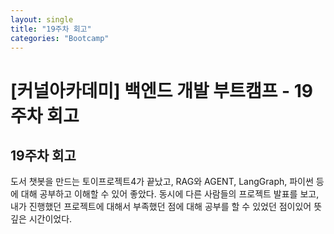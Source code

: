 ```yaml
---
layout: single
title: "19주차 회고"
categories: "Bootcamp"
---
```


# [커널아카데미] 백엔드 개발 부트캠프 - 19주차 회고

## 19주차 회고
도서 챗봇을 만드는 토이프로젝트4가 끝났고, RAG와 AGENT, LangGraph, 파이썬 등에 대해 공부하고
이해할 수 있어 좋았다. 동시에 다른 사람들의 프로젝트 발표를 보고, 내가 진행했던 프로젝트에 대해서 부족했던 점에 
대해 공부를 할 수 있었던 점이있어 뜻깊은 시간이었다.